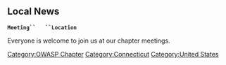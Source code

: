 ## Local News

**`Meeting``   ``Location`**

Everyone is welcome to join us at our chapter meetings.

[Category:OWASP Chapter](Category:OWASP_Chapter "wikilink")
[Category:Connecticut](Category:Connecticut "wikilink") [Category:United
States](Category:United_States "wikilink")